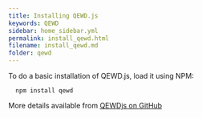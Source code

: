 ```yaml
---
title: Installing QEWD.js
keywords: QEWD
sidebar: home_sidebar.yml
permalink: install_qewd.html
filename: install_qewd.md
folder: qewd
---
```


To do a basic installation of QEWD.js, load it using NPM:

      npm install qewd

More details available from [QEWDjs on GitHub](https://github.com/robtweed/qewd)
